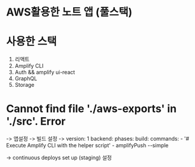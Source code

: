 # AWS활용한 노트 앱 (풀스택)
# 사용한 스택
1. 리액트
2. Amplify CLI
3. Auth && amplify ui-react
4. GraphQL
5. Storage

# Cannot find file './aws-exports' in './src'. Error
-> 앱설정 -> 빌드 설정 -> 
version: 1
backend:
  phases:
    build:
      commands:
        - '# Execute Amplify CLI with the helper script'
        - amplifyPush --simple

-> continuous deploys set up (staging) 설정

